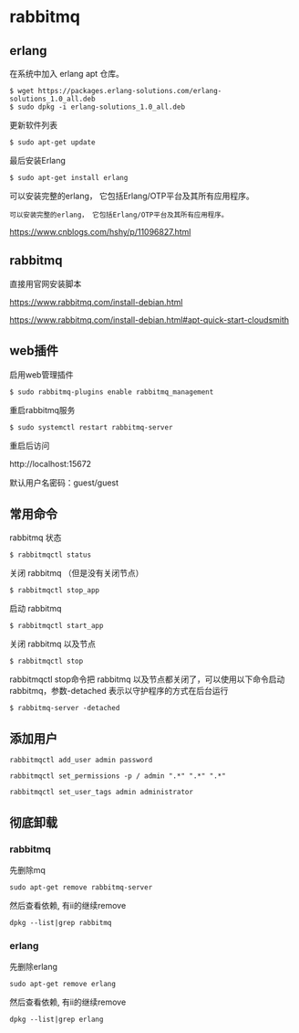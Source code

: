# rabbitmq

## erlang

在系统中加入 erlang apt 仓库。

```
$ wget https://packages.erlang-solutions.com/erlang-solutions_1.0_all.deb
$ sudo dpkg -i erlang-solutions_1.0_all.deb
```

更新软件列表

```
$ sudo apt-get update
```

最后安装Erlang

```
$ sudo apt-get install erlang
```

可以安装完整的erlang， 它包括Erlang/OTP平台及其所有应用程序。
```
可以安装完整的erlang， 它包括Erlang/OTP平台及其所有应用程序。
```

https://www.cnblogs.com/hshy/p/11096827.html

## rabbitmq

直接用官网安装脚本

https://www.rabbitmq.com/install-debian.html

https://www.rabbitmq.com/install-debian.html#apt-quick-start-cloudsmith


## web插件

启用web管理插件

```
$ sudo rabbitmq-plugins enable rabbitmq_management
```

重启rabbitmq服务

```
$ sudo systemctl restart rabbitmq-server
```

重启后访问

http://localhost:15672

默认用户名密码：guest/guest

## 常用命令

rabbitmq 状态

```
$ rabbitmqctl status
```

关闭 rabbitmq （但是没有关闭节点）

```
$ rabbitmqctl stop_app
```

启动 rabbitmq

```
$ rabbitmqctl start_app
```

关闭 rabbitmq 以及节点

```
$ rabbitmqctl stop
```

rabbitmqctl stop命令把 rabbitmq 以及节点都关闭了，可以使用以下命令启动 rabbitmq，参数-detached 表示以守护程序的方式在后台运行

```
$ rabbitmq-server -detached
```

## 添加用户

```
rabbitmqctl add_user admin password

rabbitmqctl set_permissions -p / admin ".*" ".*" ".*"

rabbitmqctl set_user_tags admin administrator
```

## 彻底卸载
### rabbitmq
先删除mq
```
sudo apt-get remove rabbitmq-server
```

然后查看依赖, 有ii的继续remove
```
dpkg --list|grep rabbitmq
```

### erlang
先删除erlang
```
sudo apt-get remove erlang
```

然后查看依赖, 有ii的继续remove
```
dpkg --list|grep erlang
```
